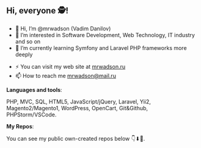
## Hi, everyone 🕵!

- 👋 Hi, I’m @mrwadson (Vadim Danilov)
- 👀 I’m interested in Software Development, Web Technology, IT industry and so on
- 🌱 I’m currently learning Symfony and Laravel PHP frameworks more deeply
<!--- - 💞️ I’m looking to collaborate on .. --->
- ⚡ You can visit my web site at [mrwadson.ru](https://mrwadson.ru/)
- 📫 How to reach me mrwadson@mail.ru

<!--- **Connect with me**: --->

**Languages and tools**:

PHP, MVC, SQL, HTML5, JavaScript/jQuery, Laravel, Yii2, Magento2/Magento1, WordPress, OpenCart, Git&Github, PHPStorm/VSCode.

**My Repos**:

You can see my public own-created repos below 👇⬇💟.

<!---
mrwadson/mrwadson is a ✨ special ✨ repository because its `README.md` (this file) appears on your GitHub profile.
You can click the Preview link to take a look at your changes.
--->
